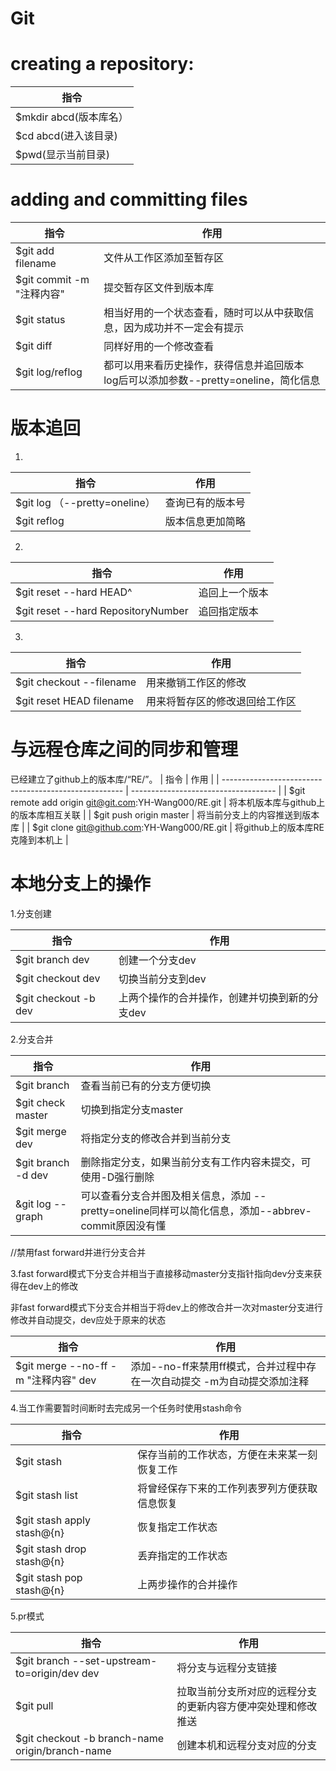 Git 
======================

creating a repository:  
======================
|   指令                 |
| --------------------- |
| $mkdir abcd(版本库名） |
| $cd abcd(进入该目录)   |
| $pwd(显示当前目录)     |

adding and committing files  
======================
|   指令                 |            作用                                                            |
| ---------------------- | ------------------------------------------------------------------------- |
| $git add filename       |  文件从工作区添加至暂存区                                                   |
| $git commit -m "注释内容" |  提交暂存区文件到版本库                                                    |
| $git status             |  相当好用的一个状态查看，随时可以从中获取信息，因为成功并不一定会有提示         |
| $git diff               |  同样好用的一个修改查看                                                     |
| $git log/reflog         |  都可以用来看历史操作，获得信息并追回版本  log后可以添加参数--pretty=oneline，简化信息  |

版本追回  
======================
1.
  | 指令                               |         作用                   |
  | ---------------------------------- | ----------------------------- |
  | $git log （--pretty=oneline）       | 查询已有的版本号                |
  | $git reflog                         | 版本信息更加简略                |
2.
  |         指令                       |     作用                       |
  | ---------------------------------- | ------------------------------ |
  | $git reset --hard HEAD^             | 追回上一个版本                  |
  | $git reset --hard RepositoryNumber  | 追回指定版本                    |
3.
  | 指令                                |        作用                     |
  | ----------------------------------- | ------------------------------ |
  | $git checkout --filename            | 用来撤销工作区的修改             |
  | $git reset HEAD filename            | 用来将暂存区的修改退回给工作区    |

与远程仓库之间的同步和管理
========================
已经建立了github上的版本库/“RE/”。
| 指令                                                  |      作用                             |
| ----------------------------------------------------- | ------------------------------------ |
| $git remote add origin git@git.com:YH-Wang000/RE.git  |  将本机版本库与github上的版本库相互关联 |
| $git push origin master                               |   将当前分支上的内容推送到版本库        |
| $git clone git@github.com:YH-Wang000/RE.git           |   将github上的版本库RE克隆到本机上     |

本地分支上的操作
========================

1.分支创建

| 指令                   |        作用          |
| ---------------------- | ------------------- |
| $git branch dev        |  创建一个分支dev     |
| $git checkout dev      |    切换当前分支到dev |
| $git checkout -b dev   |  上两个操作的合并操作，创建并切换到新的分支dev |

2.分支合并

| 指令                   |  作用                |
| --------------------- | -------------------- |
| $git branch           | 查看当前已有的分支方便切换 |
| $git check master     | 切换到指定分支master      |
| $git merge dev        | 将指定分支的修改合并到当前分支 |
| $git branch -d dev    | 删除指定分支，如果当前分支有工作内容未提交，可使用-D强行删除 |
| &git log --graph      | 可以查看分支合并图及相关信息，添加 --pretty=oneline同样可以简化信息，添加--abbrev-commit原因没有懂 |

//禁用fast forward并进行分支合并

3.fast forward模式下分支合并相当于直接移动master分支指针指向dev分支来获得在dev上的修改

非fast forward模式下分支合并相当于将dev上的修改合并一次对master分支进行修改并自动提交，dev应处于原来的状态

| 指令                                 | 作用                                                                |
| ------------------------------------ | ------------------------------------------------------------------ |
| $git merge --no-ff -m "注释内容" dev | 添加--no-ff来禁用ff模式，合并过程中存在一次自动提交 -m为自动提交添加注释 |

4.当工作需要暂时间断时去完成另一个任务时使用stash命令

| 指令                        |  作用                                         |
| -------------------------- | --------------------------------------------- |
| $git stash                 | 保存当前的工作状态，方便在未来某一刻恢复工作      |
| $git stash list            | 将曾经保存下来的工作列表罗列方便获取信息恢复      |
| $git stash apply stash@{n} | 恢复指定工作状态                                |
| $git stash drop stash@{n}  | 丢弃指定的工作状态                              |
| $git stash pop stash@{n}   | 上两步操作的合并操作                            |

5.pr模式

| 指令                                            | 作用                                                    |
| ----------------------------------------------- | ------------------------------------------------------ |
| $git branch --set-upstream-to=origin/dev dev    | 将分支与远程分支链接                                     |
| $git pull                                       | 拉取当前分支所对应的远程分支的更新内容方便冲突处理和修改推送 |
| $git checkout -b branch-name origin/branch-name  | 创建本机和远程分支对应的分支                              |